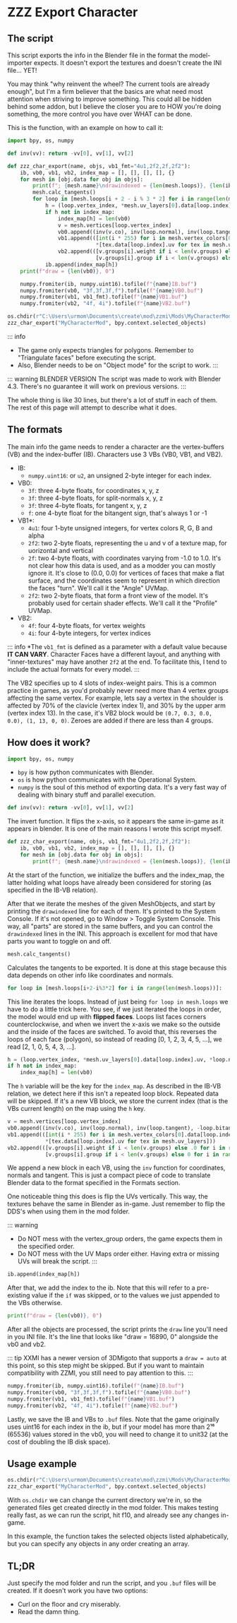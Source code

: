 # ZZZ Export Character

## The script

This script exports the info in the Blender file in the format the model-importer expects. It doesn't export the textures and doesn't create the INI file... YET!

You may think "why reinvent the wheel? The current tools are already enough", but I'm a firm believer that the basics are what need most attention when striving to improve something. This could all be hidden behind some addon, but I believe the closer you are to HOW you're doing something, the more control you have over WHAT can be done.

This is the function, with an example on how to call it:

```py
import bpy, os, numpy

def inv(vv): return -vv[0], vv[1], vv[2]

def zzz_char_export(name, objs, vb1_fmt="4u1,2f2,2f,2f2"):
    ib, vb0, vb1, vb2, index_map = [], [], [], [], {}
    for mesh in [obj.data for obj in objs]:
        print(f"; {mesh.name}\ndrawindexed = {len(mesh.loops)}, {len(ib)}, 0")
        mesh.calc_tangents()
        for loop in [mesh.loops[i + 2 - i % 3 * 2] for i in range(len(mesh.loops))]:
            h = (loop.vertex_index, *mesh.uv_layers[0].data[loop.index].uv, *loop.normal)
            if h not in index_map:
                index_map[h] = len(vb0)
                v = mesh.vertices[loop.vertex_index]
                vb0.append((inv(v.co), inv(loop.normal), inv(loop.tangent), -loop.bitangent_sign))
                vb1.append(([int(i * 255) for i in mesh.vertex_colors[0].data[loop.index].color],
                            *[tex.data[loop.index].uv for tex in mesh.uv_layers]))
                vb2.append(([v.groups[i].weight if i < len(v.groups) else .0 for i in range(4)],
                            [v.groups[i].group if i < len(v.groups) else 0 for i in range(4)]))
            ib.append(index_map[h])
    print(f"draw = {len(vb0)}, 0")

    numpy.fromiter(ib, numpy.uint16).tofile(f"{name}IB.buf")
    numpy.fromiter(vb0, "3f,3f,3f,f").tofile(f"{name}VB0.buf")
    numpy.fromiter(vb1, vb1_fmt).tofile(f"{name}VB1.buf")
    numpy.fromiter(vb2, "4f, 4i").tofile(f"{name}VB2.buf")

os.chdir(r"C:\Users\urmom\Documents\create\mod\zzmi\Mods\MyCharacterMod")
zzz_char_export("MyCharacterMod", bpy.context.selected_objects)
```

::: info
* The game only expects triangles for polygons. Remember to "Triangulate faces" before executing the script.
* Also, Blender needs to be on "Object mode" for the script to work.
:::

::: warning BLENDER VERSION
The script was made to work with Blender 4.3. There's no guarantee it will work on previous versions.
:::

The whole thing is like 30 lines, but there's a lot of stuff in each of them. The rest of this page will attempt to describe what it does.

## The formats

The main info the game needs to render a character are the vertex-buffers (VB) and the index-buffer (IB). Characters use 3 VBs (VB0, VB1, and VB2).

* IB:
  * `numpy.uint16`: or `u2`, an unsigned 2-byte integer for each index.
* VB0:
  * `3f`: three 4-byte floats, for coordinates x, y, z
  * `3f`: three 4-byte floats, for split-normals x, y, z
  * `3f`: three 4-byte floats, for tangent x, y, z
  * `f`: one 4-byte float for the bitangent sign, that's always 1 or -1
* VB1*:
  * `4u1`: four 1-byte unsigned integers, for vertex colors R, G, B and alpha
  * `2f2`: two 2-byte floats, representing the u and v of a texture map, for uorizontal and vertical
  * `2f`: two 4-byte floats, with coordinates varying from -1.0 to 1.0. It's not clear how this data is used, and as a modder you can mostly ignore it. It's close to (0.0, 0.0) for vertices of faces that make a flat surface, and the coordinates seem to represent in which direction the faces "turn". We'll call it the "Angle" UVMap.
  * `2f2`: two 2-byte floats, that form a front view of the model. It's probably used for certain shader effects. We'll call it the "Profile" UVMap.
* VB2:
  * `4f`: four 4-byte floats, for vertex weights
  * `4i`: four 4-byte integers, for vertex indices

::: info
*The `vb1_fmt` is defined as a parameter with a default value because **IT CAN VARY**. Character Faces have a different layout, and anything with "inner-textures" may have another `2f2` at the end. To facilitate this, I tend to include the actual formats for every model.
:::

The VB2 specifies up to 4 slots of index-weight pairs. This is a common practice in games, as you'd probably never need more than 4 vertex groups affecting the same vertex.
For example, lets say a vertex in the shoulder is affected by 70% of the clavicle (vertex index 1), and 30% by the upper arm (vertex index 13). In the case, it's VB2 block would be `(0.7, 0.3, 0.0, 0.0), (1, 13, 0, 0)`. Zeroes are added if there are less than 4 groups.

## How does it work?

```py
import bpy, os, numpy
```
* `bpy` is how python communicates with Blender.
* `os` is how python communicates with the Operational System.
* `numpy` is the soul of this method of exporting data. It's a very fast way of dealing with binary stuff and parallel execution.

```py 
def inv(vv): return -vv[0], vv[1], vv[2]
```
The invert function. It flips the x-axis, so it appears the same in-game as it appears in blender. It is one of the main reasons I wrote this script myself.

```py
def zzz_char_export(name, objs, vb1_fmt="4u1,2f2,2f,2f2"):
    ib, vb0, vb1, vb2, index_map = [], [], [], [], {}
    for mesh in [obj.data for obj in objs]:
        print(f"; {mesh.name}\ndrawindexed = {len(mesh.loops)}, {len(ib)}, 0")
```

At the start of the function, we initialize the buffers and the index_map, the latter holding what loops have already been considered for storing (as specified in the IB-VB relation).

After that we iterate the meshes of the given MeshObjects, and start by printing the `drawindexed` line for each of them. It's printed to the System Console. If it's not opened, go to Window > Toggle System Console.
This way, all "parts" are stored in the same buffers, and you can control the `drawindexed` lines in the INI. This approach is excellent for mod that have parts you want to toggle on and off.

```py
mesh.calc_tangents()
```
Calculates the tangents to be exported. It is done at this stage because this data depends on other info like coordinates and normals.

```py
for loop in [mesh.loops[i+2-i%3*2] for i in range(len(mesh.loops))]:
```
This line iterates the loops. Instead of just being `for loop in mesh.loops` we have to do a little trick here. You see, if we just iterated the loops in order, the model would end up with **flipped faces**. Loops list faces corners counterclockwise, and when we invert the x-axis we make so the outside and the inside of the faces are switched.
To avoid that, this reverses the loops of each face (polygon), so instead of reading [0, 1, 2, 3, 4, 5, ...], we read [2, 1, 0, 5, 4, 3, ...].

```py
h = (loop.vertex_index, *mesh.uv_layers[0].data[loop.index].uv, *loop.normal)
if h not in index_map:
    index_map[h] = len(vb0)
```
The `h` variable will be the key for the `index_map`.
As described in the IB-VB relation, we detect here if this isn't a repeated loop block. Repeated data will be skipped.
If it's a new VB block, we store the current index (that is the VBs current length) on the map using the `h` key.

```py
v = mesh.vertices[loop.vertex_index]
vb0.append((inv(v.co), inv(loop.normal), inv(loop.tangent), -loop.bitangent_sign))
vb1.append(([int(i * 255) for i in mesh.vertex_colors[0].data[loop.index].color],
            *[tex.data[loop.index].uv for tex in mesh.uv_layers]))
vb2.append(([v.groups[i].weight if i < len(v.groups) else .0 for i in range(4)],
            [v.groups[i].group if i < len(v.groups) else 0 for i in range(4)]))
```
We append a new block in each VB, using the `inv` function for coordinates, normals and tangent.
This is just a compact piece of code to translate Blender data to the format specified in the Formats section.

One noticeable thing this does is flip the UVs vertically. This way, the textures behave the same in Blender as in-game. Just remember to flip the DDS's when using them in the mod folder.

::: warning
* Do NOT mess with the vertex_group orders, the game expects them in the specified order.
* Do NOT mess with the UV Maps order either. Having extra or missing UVs will break the script.
:::

```py
ib.append(index_map[h])
```
After that, we add the index to the ib. Note that this will refer to a pre-existing value if the `if` was skipped, or to the values we just appended to the VBs otherwise.

```py
print(f"draw = {len(vb0)}, 0")
```
After all the objects are processed, the script prints the `draw` line you'll need in you INI file. It's the line that looks like "draw = 16890, 0" alongside the vb0 and vb2.

::: tip
XXMI has a newer version of 3DMigoto that supports a `draw = auto` at this point, so this step might be skipped. But if you want to maintain compatibility with ZZMI, you still need to pay attention to this.
:::

```py
numpy.fromiter(ib, numpy.uint16).tofile(f"{name}IB.buf")
numpy.fromiter(vb0, "3f,3f,3f,f").tofile(f"{name}VB0.buf")
numpy.fromiter(vb1, vb1_fmt).tofile(f"{name}VB1.buf")
numpy.fromiter(vb2, "4f, 4i").tofile(f"{name}VB2.buf")
```
Lastly, we save the IB and VBs to `.buf` files. Note that the game originally uses uint16 for each index in the ib, but if your model has more than 2¹⁶ (65536) values stored in the vb0, you will need to change it to unit32 (at the cost of doubling the IB disk space).

## Usage example

```py
os.chdir(r"C:\Users\urmom\Documents\create\mod\zzmi\Mods\MyCharacterMod")
zzz_char_export("MyCharacterMod", bpy.context.selected_objects)
```
With `os.chdir` we can change the current directory we're in, so the generated files get created directly in the mod folder. This makes testing really fast, as we can run the script, hit f10, and already see any changes in-game.

In this example, the function takes the selected objects listed alphabetically, but you can specify any objects in any order creating an array.

## TL;DR
Just specify the mod folder and run the script, and you `.buf` files will be created.
If it doesn't work you have two options:
* Curl on the floor and cry miserably.
* Read the damn thing. 
